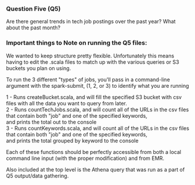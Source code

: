 ### Question Five (Q5)
Are there general trends in tech job postings over the past year?
What about the past month?

### Important things to Note on running the Q5 files:
We wanted to keep structure pretty flexible.
Unfortunately this means having to edit the .scala files to match up with the various queries or S3 buckets you plan on using.

To run the 3 different "types" of jobs, you'll pass in a command-line argument with the spark-submit, (1, 2, or 3) to identify what
you are running

1 - Runs createBucket.scala, and will fill the specified S3 bucket with csv files with all the data you want to query from later.  
2 - Runs countTechJobs.scala, and will count all of the URLs in the csv files that contain both "job" and one of the specified keywords,  
      and prints the total out to the console  
3 - Runs countKeywords.scala, and will count all of the URLs in the csv files that contain both "job" and one of the specified keywords,  
      and prints the total grouped by keyword to the console  
      
Each of these functions should be perfectly accessible from both a local command line input (with the proper modification) and from EMR.  

Also included at the top level is the Athena query that was run as a part of Q5 output/data gathering.  
